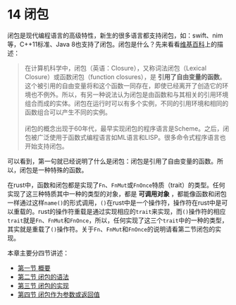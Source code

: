 # 14 闭包
闭包是现代编程语言的高级特性，新生的很多语言都支持闭包，如：swift、nim等，C++11标准、Java 8也支持了闭包。闭包是什么？先来看看[维基百科][wiki]上的描述：
>在计算机科学中，闭包（英语：Closure），又称词法闭包（Lexical Closure）或函数闭包（function closures），是 __引用了自由变量的函数__。这个被引用的自由变量将和这个函数一同存在，即使已经离开了创造它的环境也不例外。所以，有另一种说法认为闭包是由函数和与其相关的引用环境组合而成的实体。闭包在运行时可以有多个实例，不同的引用环境和相同的函数组合可以产生不同的实例。<br /><br />
闭包的概念出现于60年代，最早实现闭包的程序语言是Scheme。之后，闭包被广泛使用于函数式编程语言如ML语言和LISP。很多命令式程序语言也开始支持闭包。

[wiki]:https://zh.wikipedia.org/wiki/%E9%97%AD%E5%8C%85_(%E8%AE%A1%E7%AE%97%E6%9C%BA%E7%A7%91%E5%AD%A6)

可以看到，第一句就已经说明了什么是闭包：闭包是引用了自由变量的函数。所以，闭包是一种特殊的函数。

在rust中，函数和闭包都是实现了`Fn`、`FnMut`或`FnOnce`特质（trait）的类型。任何实现了这三种特质其中一种的类型的对象，都是 __可调用对象__ ，都能像函数和闭包一样通过这样`name()`的形式调用，`()`在rust中是一个操作符，操作符在rust中是可以重载的。rust的操作符重载是通过实现相应的`trait`来实现，而`()`操作符的相应`trait`就是`Fn`、`FnMut`和`FnOnce`，所以，任何实现了这三个`trait`中的一种的类型，其实就是重载了`()`操作符。关于`Fn`、`FnMut`和`FnOnce`的说明请看第二节闭包的实现。

本章主要分四节讲述：

* [第一节 概要](14-00-overview.md)
* [第二节 闭包的语法](14-01-syntax.md)
* [第三节 闭包的实现](14-02-implementation.md)
* [第四节 闭包作为参数或返回值](14-03-as_argument_return_value.md)
